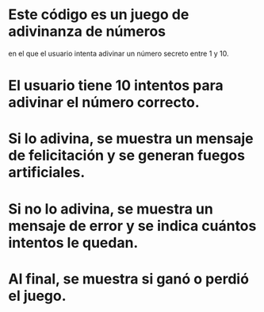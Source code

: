 # Este código es un juego de adivinanza de números
 en el que el usuario intenta adivinar un número secreto entre 1 y 10.
# El usuario tiene 10 intentos para adivinar el número correcto.
# Si lo adivina, se muestra un mensaje de felicitación y se generan fuegos artificiales.
# Si no lo adivina, se muestra un mensaje de error y se indica cuántos intentos le quedan.
# Al final, se muestra si ganó o perdió el juego.
